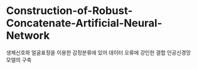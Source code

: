 # Construction-of-Robust-Concatenate-Artificial-Neural-Network
생체신호와 얼굴표정을 이용한 감정분류에 있어 데이터 오류에 강인한 결합 인공신경망 모델의 구축
